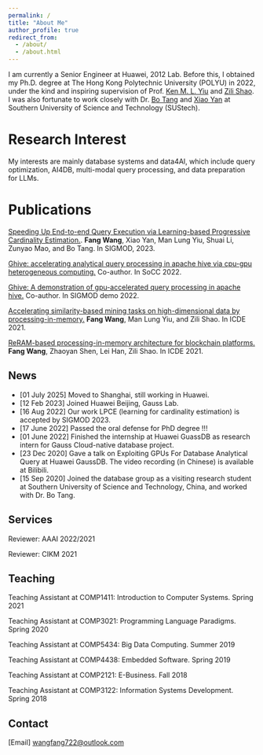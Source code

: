 ```yaml
---
permalink: /
title: "About Me"
author_profile: true
redirect_from: 
  - /about/
  - /about.html
---
```


I am currently a Senior Engineer at Huawei, 2012 Lab. Before this, I obtained my Ph.D. degree at The Hong Kong Polytechnic University (POLYU) in 2022, under the kind and inspiring supervision of Prof. [Ken M. L. Yiu](https://www4.comp.polyu.edu.hk/~csmlyiu/) and [Zili Shao](https://www.cse.cuhk.edu.hk/people/faculty/zili-shao/). I was also fortunate to work closely with Dr. [Bo Tang](https://acm.sustech.edu.cn/btang/) and [Xiao Yan](https://yanxiaosunny.github.io/) at Southern University of Science and Technology (SUStech).



Research Interest
======
My interests are mainly database systems and data4AI, which include query optimization, AI4DB, multi-modal query processing, and data preparation for LLMs. 


Publications
======
[Speeding Up End-to-end Query Execution via Learning-based Progressive Cardinality Estimation.](https://dl.acm.org/doi/abs/10.1145/3588708?casa_token=tilBJy9JMRMAAAAA:mVyttXmuQW4bG61Jem5us18mhRYVg0tTbE9oWmO0pFNCHcd7Bl7V1pruUGgeUhdvUnG1r0bK5gfK). **Fang Wang**, Xiao Yan, Man Lung Yiu, Shuai Li, Zunyao Mao, and Bo Tang. In SIGMOD, 2023.

[Ghive: accelerating analytical query processing in apache hive via cpu-gpu heterogeneous computing.](https://dl.acm.org/doi/10.1145/3542929.3563503) Co-author. In SoCC 2022.

[Ghive: A demonstration of gpu-accelerated query processing in apache hive.](https://dl.acm.org/doi/abs/10.1145/3514221.3520166) Co-author. In SIGMOD demo 2022.

[Accelerating similarity-based mining tasks on high-dimensional data by processing-in-memory.](https://ieeexplore.ieee.org/abstract/document/9458768/) **Fang Wang**, Man Lung Yiu, and Zili Shao. In ICDE 2021.

[ReRAM-based processing-in-memory architecture for blockchain platforms.](https://dl.acm.org/doi/abs/10.1145/3287624.3287656) **Fang Wang**, Zhaoyan Shen, Lei Han, Zili Shao. In ICDE 2021.


News
------
- [01 July 2025]  Moved to Shanghai, still working in Huawei.
- [12 Feb 2023]   Joined Huawei Beijing, Gauss Lab.
- [16 Aug 2022]   Our work LPCE (learning for cardinality estimation) is accepted by SIGMOD 2023.
- [17 June 2022]  Passed the oral defense for PhD degree !!!
- [01 June 2022]  Finished the internship at Huawei GuassDB as research intern for Gauss Cloud-native database project.
- [23 Dec 2020]   Gave a talk on Exploiting GPUs For Database Analytical Query at Huawei GaussDB. The video recording (in Chinese) is available at Bilibili.
- [15 Sep 2020]   Joined the database group as a visiting research student at Southern University of Science and Technology, China, and worked with Dr. Bo Tang.


Services
------
Reviewer: AAAI 2022/2021

Reviewer: CIKM 2021



Teaching
------
Teaching Assistant at COMP1411: Introduction to Computer Systems. Spring 2021

Teaching Assistant at COMP3021: Programming Language Paradigms. Spring 2020

Teaching Assistant at COMP5434: Big Data Computing. Summer 2019

Teaching Assistant at COMP4438: Embedded Software. Spring 2019

Teaching Assistant at COMP2121: E-Business. Fall 2018

Teaching Assistant at COMP3122: Information Systems Development. Spring 2018


Contact
------
[Email] wangfang722@outlook.com
